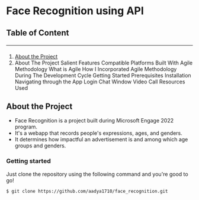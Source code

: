 # Face Recognition using API

## Table of Content<hr>
1. [About the Project](https://github.com/aadya1710/face_recognition#About-the-Project)
2. About The Project
Salient Features
Compatible Platforms
Built With
Agile Methodology
What is Agile
How I Incorporated Agile Methodology During The Development Cycle
Getting Started
Prerequisites
Installation
Navigating through the App
Login
Chat Window
Video Call
Resources Used

## About the Project
* Face Recognition is a project built during Microsoft Engage 2022 program.
* It's a webapp that records people's expressions, ages, and genders.
* It determines how impactful an advertisement is and among which age groups and genders.


### Getting started 
  Just clone the repository using the following command and you're good to go!
  ```
  $ git clone https://github.com/aadya1710/face_recognition.git
  ```



  
